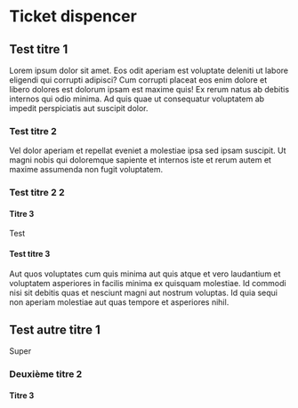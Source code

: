 # Ticket dispencer

## Test titre 1

Lorem ipsum dolor sit amet. Eos odit aperiam est voluptate deleniti ut labore eligendi qui corrupti adipisci? Cum corrupti placeat eos enim dolore et libero dolores est dolorum ipsam est maxime quis! Ex rerum natus ab debitis internos qui odio minima. Ad quis quae ut consequatur voluptatem ab impedit perspiciatis aut suscipit dolor.

### Test titre 2

Vel dolor aperiam et repellat eveniet a molestiae ipsa sed ipsam suscipit. Ut magni nobis qui doloremque sapiente et internos iste et rerum autem et maxime assumenda non fugit voluptatem.

### Test titre 2 2

#### Titre 3

Test

#### Test titre 3

Aut quos voluptates cum quis minima aut quis atque et vero laudantium et voluptatem asperiores in facilis minima ex quisquam molestiae. Id commodi nisi sit debitis quas et nesciunt magni aut nostrum voluptas. Id quia sequi non aperiam molestiae aut quas tempore et asperiores nihil.

## Test autre titre 1

Super

### Deuxième titre 2

#### Titre 3
